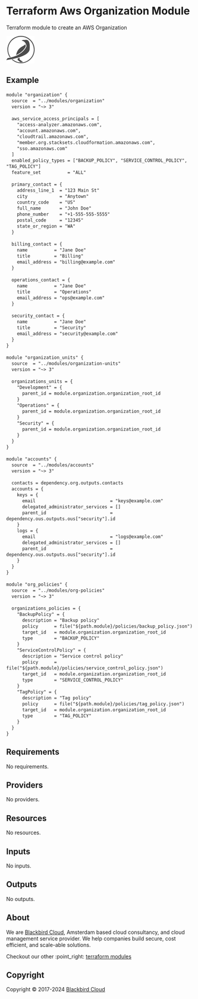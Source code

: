 <!-- BEGIN_TF_DOCS -->
# Terraform Aws Organization Module
Terraform module to create an AWS Organization

[![blackbird-logo](https://raw.githubusercontent.com/blackbird-cloud/terraform-module-template/main/.config/logo_simple.png)](https://blackbird.cloud)

## Example
```hcl
module "organization" {
  source  = "../modules/organization"
  version = "~> 3"

  aws_service_access_principals = [
    "access-analyzer.amazonaws.com",
    "account.amazonaws.com",
    "cloudtrail.amazonaws.com",
    "member.org.stacksets.cloudformation.amazonaws.com",
    "sso.amazonaws.com"
  ]
  enabled_policy_types = ["BACKUP_POLICY", "SERVICE_CONTROL_POLICY", "TAG_POLICY"]
  feature_set          = "ALL"

  primary_contact = {
    address_line_1  = "123 Main St"
    city            = "Anytown"
    country_code    = "US"
    full_name       = "John Doe"
    phone_number    = "+1-555-555-5555"
    postal_code     = "12345"
    state_or_region = "WA"
  }

  billing_contact = {
    name          = "Jane Doe"
    title         = "Billing"
    email_address = "billing@example.com"
  }

  operations_contact = {
    name          = "Jane Doe"
    title         = "Operations"
    email_address = "ops@example.com"
  }

  security_contact = {
    name          = "Jane Doe"
    title         = "Security"
    email_address = "security@example.com"
  }
}

module "organization_units" {
  source  = "../modules/organization-units"
  version = "~> 3"

  organizations_units = {
    "Development" = {
      parent_id = module.organization.organization_root_id
    }
    "Operations" = {
      parent_id = module.organization.organization_root_id
    }
    "Security" = {
      parent_id = module.organization.organization_root_id
    }
  }
}

module "accounts" {
  source  = "../modules/accounts"
  version = "~> 3"

  contacts = dependency.org.outputs.contacts
  accounts = {
    keys = {
      email                            = "keys@example.com"
      delegated_administrator_services = []
      parent_id                        = dependency.ous.outputs.ous["security"].id
    }
    logs = {
      email                            = "logs@example.com"
      delegated_administrator_services = []
      parent_id                        = dependency.ous.outputs.ous["security"].id
    }
  }
}

module "org_policies" {
  source  = "../modules/org-policies"
  version = "~> 3"

  organizations_policies = {
    "BackupPolicy" = {
      description = "Backup policy"
      policy      = file("${path.module}/policies/backup_policy.json")
      target_id   = module.organization.organization_root_id
      type        = "BACKUP_POLICY"
    }
    "ServiceControlPolicy" = {
      description = "Service control policy"
      policy      = file("${path.module}/policies/service_control_policy.json")
      target_id   = module.organization.organization_root_id
      type        = "SERVICE_CONTROL_POLICY"
    }
    "TagPolicy" = {
      description = "Tag policy"
      policy      = file("${path.module}/policies/tag_policy.json")
      target_id   = module.organization.organization_root_id
      type        = "TAG_POLICY"
    }
  }
}
```

## Requirements

No requirements.

## Providers

No providers.

## Resources

No resources.

## Inputs

No inputs.

## Outputs

No outputs.

## About

We are [Blackbird Cloud](https://blackbird.cloud), Amsterdam based cloud consultancy, and cloud management service provider. We help companies build secure, cost efficient, and scale-able solutions.

Checkout our other :point\_right: [terraform modules](https://registry.terraform.io/namespaces/blackbird-cloud)

## Copyright

Copyright © 2017-2024 [Blackbird Cloud](https://blackbird.cloud)
<!-- END_TF_DOCS -->